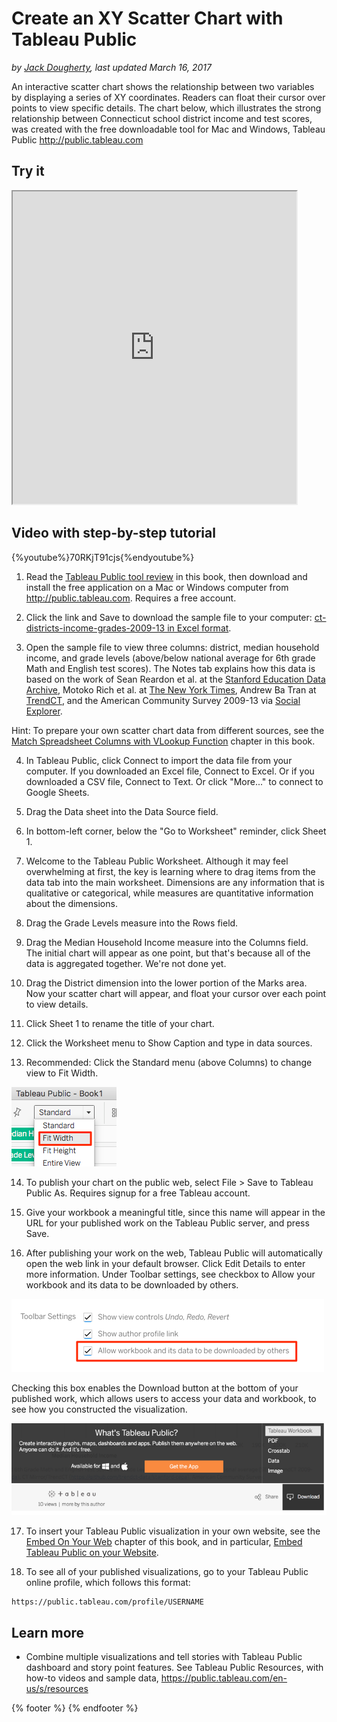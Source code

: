 # Create an XY Scatter Chart with Tableau Public
*by [Jack Dougherty](../../introduction/who.md), last updated March 16, 2017*

An interactive scatter chart shows the relationship between two variables by displaying a series of XY coordinates. Readers can float their cursor over points to view specific details. The chart below, which illustrates the strong relationship between Connecticut school district income and test scores, was created with the free downloadable tool for Mac and Windows, Tableau Public http://public.tableau.com

## Try it

<iframe src="https://public.tableau.com/views/CTSchoolDistrictsbyIncomeandGradeLevels2009-13/Sheet1?:showVizHome=no&:embed=true" width="90%" height="500"></iframe>

## Video with step-by-step tutorial

{%youtube%}70RKjT91cjs{%endyoutube%}

1) Read the [Tableau Public tool review](../tableau-public) in this book, then download and install the free application on a Mac or Windows computer from http://public.tableau.com. Requires a free account.

2) Click the link and Save to download the sample file to your computer: [ct-districts-income-grades-2009-13 in Excel format](https://www.datavizforall.org/chart/scatter-chart-tableau/ct-districts-income-grades-2009-13.xlsx).

3) Open the sample file to view three columns: district, median household income, and grade levels (above/below national average for 6th grade Math and English test scores). The Notes tab explains how this data is based on the work of Sean Reardon et al. at the [Stanford Education Data Archive](http://purl.stanford.edu/db586ns4974), Motoko Rich et al. at [The New York Times](http://www.nytimes.com/interactive/2016/04/29/upshot/money-race-and-success-how-your-school-district-compares.html), Andrew Ba Tran at [TrendCT](http://trendct.org/2016/05/06/wealth-and-grades-compare-connecticuts-school-districts/), and the American Community Survey 2009-13 via [Social Explorer](http://socialexplorer.com).

Hint: To prepare your own scatter chart data from different sources, see the [Match Spreadsheet Columns with VLookup Function](../../spreadsheet/vlookup) chapter in this book.

4) In Tableau Public, click Connect to import the data file from your computer. If you downloaded an Excel file, Connect to Excel. Or if you downloaded a CSV file, Connect to Text. Or click "More..." to connect to Google Sheets.

5) Drag the Data sheet into the Data Source field.

6) In bottom-left corner, below the "Go to Worksheet" reminder, click Sheet 1.

7) Welcome to the Tableau Public Worksheet. Although it may feel overwhelming at first, the key is learning where to drag items from the data tab into the main worksheet. Dimensions are any information that is qualitative or categorical, while measures are quantitative information about the dimensions.

8) Drag the Grade Levels measure into the Rows field.

9) Drag the Median Household Income measure into the Columns field. The initial chart will appear as one point, but that's because all of the data is aggregated together. We're not done yet.

10) Drag the District dimension into the lower portion of the Marks area. Now your scatter chart will appear, and float your cursor over each point to view details.

11) Click Sheet 1 to rename the title of your chart.

12) Click the Worksheet menu to Show Caption and type in data sources.

13) Recommended: Click the Standard menu (above Columns) to change view to Fit Width.

![](tableau-standard-fit-width.png)

14) To publish your chart on the public web, select File > Save to Tableau Public As. Requires signup for a free Tableau account.  

15) Give your workbook a meaningful title, since this name will appear in the URL for your published work on the Tableau Public server, and press Save.

16) After publishing your work on the web, Tableau Public will automatically open the web link in your default browser. Click Edit Details to enter more information. Under Toolbar settings, see checkbox to Allow your workbook and its data to be downloaded by others.

![Screenshot: Toolbar settings in Tableau Public](tableau-toolbar-settings-allow.png)

Checking this box enables the Download button at the bottom of your published work, which allows users to access your data and workbook, to see how you constructed the visualization.

![Screenshot: Download button in Tableau Public](tableau-download.png)

17) To insert your Tableau Public visualization in your own website, see the [Embed On Your Web](../../embed/) chapter of this book, and in particular, [Embed Tableau Public on your Website](../../embed/tableau).

18) To see all of your published visualizations, go to your Tableau Public online profile, which follows this format:
```
https://public.tableau.com/profile/USERNAME
```

## Learn more
- Combine multiple visualizations and tell stories with Tableau Public dashboard and story point features. See Tableau Public Resources, with how-to videos and sample data, https://public.tableau.com/en-us/s/resources

{% footer %}
{% endfooter %}
